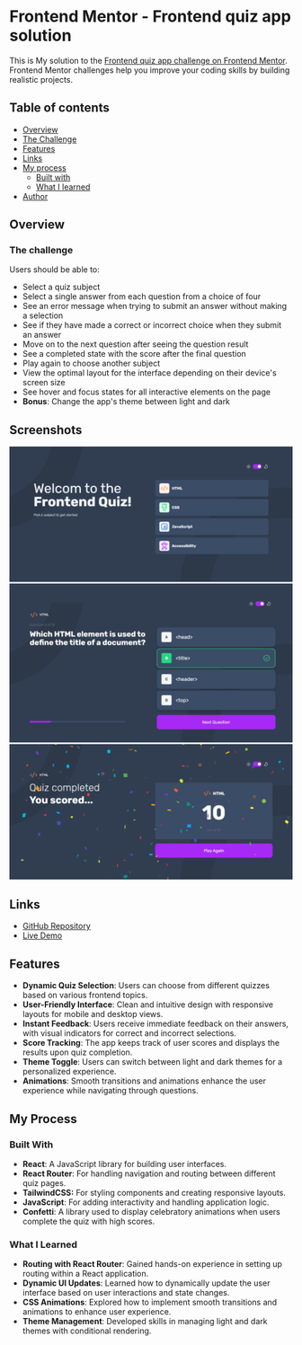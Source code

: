 # Frontend Mentor - Frontend quiz app solution

This is My solution to the [Frontend quiz app challenge on Frontend Mentor](https://www.frontendmentor.io/challenges/frontend-quiz-app-BE7xkzXQnU). Frontend Mentor challenges help you improve your coding skills by building realistic projects.

## Table of contents

- [Overview](#overview)
- [The Challenge](#the-challenge)
- [Features](#features)
- [Links](#links)
- [My process](#my-process)
  - [Built with](#built-with)
  - [What I learned](#what-i-learned)
- [Author](#author)

## Overview

### The challenge

Users should be able to:

- Select a quiz subject
- Select a single answer from each question from a choice of four
- See an error message when trying to submit an answer without making a selection
- See if they have made a correct or incorrect choice when they submit an answer
- Move on to the next question after seeing the question result
- See a completed state with the score after the final question
- Play again to choose another subject
- View the optimal layout for the interface depending on their device's screen size
- See hover and focus states for all interactive elements on the page
- **Bonus**: Change the app's theme between light and dark

## Screenshots

 ![](./public/screenshot.png)
 ![](./public/screenshot-quiz.png)
 ![](./public/screenshot-bonus.png)

## Links

- [GitHub Repository](https://github.com/MahmoodHashem/Mentor-Challanges/tree/main/frontend-quiz-app)
- [Live Demo](https://frontend-quiz-eight.vercel.app/)

## Features

- **Dynamic Quiz Selection**: Users can choose from different quizzes based on various frontend topics.
- **User-Friendly Interface**: Clean and intuitive design with responsive layouts for mobile and desktop views.
- **Instant Feedback**: Users receive immediate feedback on their answers, with visual indicators for correct and incorrect selections.
- **Score Tracking**: The app keeps track of user scores and displays the results upon quiz completion.
- **Theme Toggle**: Users can switch between light and dark themes for a personalized experience.
- **Animations**: Smooth transitions and animations enhance the user experience while navigating through questions.

## My Process

### Built With

- **React**: A JavaScript library for building user interfaces.
- **React Router**: For handling navigation and routing between different quiz pages.
- **TailwindCSS:** For styling components and creating responsive layouts.
- **JavaScript**: For adding interactivity and handling application logic.
- **Confetti**: A library used to display celebratory animations when users complete the quiz with high scores.

### What I Learned

- **Routing with React Router**: Gained hands-on experience in setting up routing within a React application.
- **Dynamic UI Updates**: Learned how to dynamically update the user interface based on user interactions and state changes.
- **CSS Animations**: Explored how to implement smooth transitions and animations to enhance user experience.
- **Theme Management**: Developed skills in managing light and dark themes with conditional rendering.
